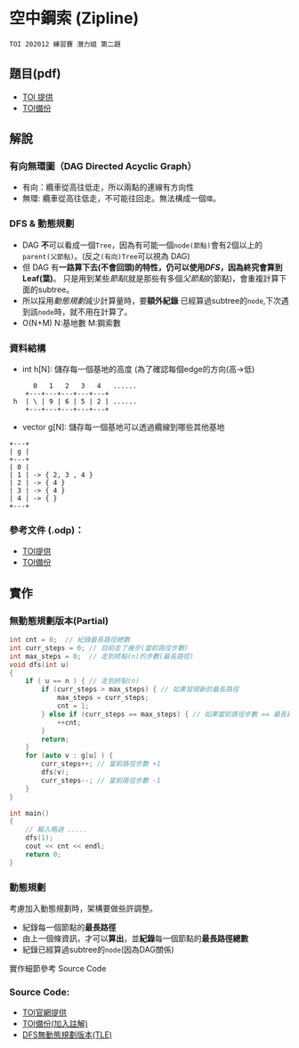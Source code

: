 <!--
Tags: 動態規劃, DAG有向無環圖, TOI,
-->
# 空中鋼索 (Zipline)  

``TOI 202012 練習賽 潛力組 第二題``

## 題目(pdf)  
* [TOI 提供](https://toi-reg.csie.ntnu.edu.tw/question/202012/Zipline.pdf)  
* [TOI備份](source\Zipline.pdf)  

## 解說

### 有向無環圖（DAG Directed Acyclic Graph）
* 有向：纜車從高往低走，所以兩點的連線有方向性
* 無環: 纜車從高往低走，不可能往回走。無法構成一個`環`。

### DFS & 動態規劃
* DAG **不**可以看成一個`Tree`，因為有可能一個`node(節點)`會有2個以上的`parent(父節點)`。(反之`(有向)Tree`可以視為 DAG)
* 但 DAG 有**一路算下去(不會回頭)**的特性，仍可以使用*DFS*，因為終究會算到**Leaf(葉)**。
只是用到某些*節點*(就是那些有多個*父節點*的節點)，會重複計算下面的subtree。
* 所以採用*動態規劃*減少計算量時，要**額外紀錄** 已經算過subtree的`node`,下次遇到該`node`時，就不用在計算了。
* O(N+M)  N:基地數 M:鋼索數

### 資料結構  
* int h[N]: 儲存每一個基地的高度 (為了確認每個edge的方向(高->低)

``` console
      0   1   2   3   4   ......
    +---+---+---+---+---+ 
 h  | \ | 9 | 6 | 5 | 2 | ......
    +---+---+---+---+---+
```

* vector<int> g[N]: 儲存每一個基地可以透過纜線到哪些其他基地

``` console
+---+
| g |
+---+
| 0 | 
| 1 | -> { 2, 3 , 4 }
| 2 | -> { 4 }
| 3 | -> { 4 }
| 4 | -> { }
+---+

```

### 參考文件 (.odp)：
* [TOI提供](https://toi-reg.csie.ntnu.edu.tw/question/202012/Zipline.odp)  
* [TOI備份](source\Zipline.odp)  


## 實作

### 無動態規劃版本(Partial)

``` c++
int cnt = 0;  // 紀錄最長路徑總數
int curr_steps = 0; // 目前走了幾步(當前路徑步數)
int max_steps = 0;  // 走到終點(n)的步數(最長路徑)
void dfs(int u)
{
    if ( u == n ) { // 走到終點(n)
        if (curr_steps > max_steps) { // 如果發現新的最長路徑
            max_steps = curr_steps;
            cnt = 1;            
        } else if (curr_steps == max_steps) { // 如果當前路徑步數 == 最長路徑
            ++cnt;
        } 
        return;
    } 
	for (auto v : g[u] ) {
        curr_steps++; // 當前路徑步數 +1
        dfs(v);
        curr_steps--; // 當前路徑步數 -1
    }
}

int main()
{
	// 輸入略過 .....
	dfs(1);
	cout << cnt << endl;
	return 0;
}

```

### 動態規劃
考慮加入動態規劃時，架構要做些許調整。  

* 紀錄每一個節點的**最長路徑**
* 由上一個條資訊，才可以**算出**，並**紀錄**每一個節點的**最長路徑總數**
* 紀錄已經算過subtree的`node`(因為DAG關係)

實作細節參考 Source Code

### Source Code:
* [TOI官網提供](https://toi-reg.csie.ntnu.edu.tw/question/202012/Zipline.cpp)
* [TOI備份(加入註解)](source\Zipline_toi.cpp)
* [DFS無動態規劃版本(TLE)](source\Zipline.cpp)


